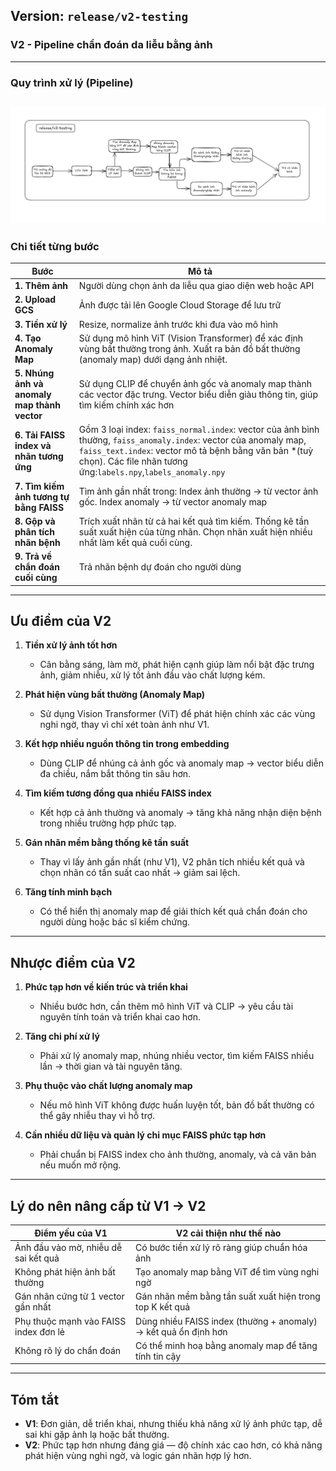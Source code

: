 ## Version: `release/v2-testing`

###  **V2 - Pipeline chẩn đoán da liễu bằng ảnh**

---

### **Quy trình xử lý (Pipeline)**
![ProcessImage](app/static/image_readme/h2.png)
---

### **Chi tiết từng bước**

| Bước                      | Mô tả                                                                          |
| ------------------------- | ------------------------------------------------------------------------------ |
| **1. Thêm ảnh**           | Người dùng chọn ảnh da liễu qua giao diện web hoặc API                         |
| **2. Upload GCS**         | Ảnh được tải lên Google Cloud Storage để lưu trữ                               |
| **3. Tiền xử lý**         | Resize, normalize ảnh trước khi đưa vào mô hình                                |
| **4. Tạo Anomaly Map**     | Sử dụng mô hình ViT (Vision Transformer) để xác định vùng bất thường trong ảnh. Xuất ra bản đồ bất thường (anomaly map) dưới dạng ảnh nhiệt.                      |
| **5. Nhúng ảnh và anomaly map thành vector** | Sử dụng CLIP để chuyển ảnh gốc và anomaly map thành các vector đặc trưng. Vector biểu diễn giàu thông tin, giúp tìm kiếm chính xác hơn                     |
| **6. Tải FAISS index và nhãn tương ứng**           |    Gồm 3 loại index: `faiss_normal.index`: vector của ảnh bình thường, `faiss_anomaly.index`: vector của anomaly map, `faiss_text.index`: vector mô tả bệnh bằng văn bản *(tuỳ chọn). Các file nhãn tương ứng:`labels.npy`,`labels_anomaly.npy`                                       |
| **7. Tìm kiếm ảnh tương tự bằng FAISS**           | Tìm ảnh gần nhất trong: Index ảnh thường → từ vector ảnh gốc. Index anomaly → từ vector anomaly map                                       |
| **8. Gộp và phân tích nhãn bệnh**         | Trích xuất nhãn từ cả hai kết quả tìm kiếm. Thống kê tần suất xuất hiện của từng nhãn. Chọn nhãn xuất hiện nhiều nhất làm kết quả cuối cùng.                               |
| **9. Trả về chẩn đoán cuối cùng**         | Trả nhãn bệnh dự đoán cho người dùng                               |
---

## **Ưu điểm của V2**

1. **Tiền xử lý ảnh tốt hơn**

   * Cân bằng sáng, làm mờ, phát hiện cạnh giúp làm nổi bật đặc trưng ảnh, giảm nhiễu, xử lý tốt ảnh đầu vào chất lượng kém.

2. **Phát hiện vùng bất thường (Anomaly Map)**

   * Sử dụng Vision Transformer (ViT) để phát hiện chính xác các vùng nghi ngờ, thay vì chỉ xét toàn ảnh như V1.

3. **Kết hợp nhiều nguồn thông tin trong embedding**

   * Dùng CLIP để nhúng cả ảnh gốc và anomaly map → vector biểu diễn đa chiều, nắm bắt thông tin sâu hơn.

4. **Tìm kiếm tương đồng qua nhiều FAISS index**

   * Kết hợp cả ảnh thường và anomaly → tăng khả năng nhận diện bệnh trong nhiều trường hợp phức tạp.

5. **Gán nhãn mềm bằng thống kê tần suất**

   * Thay vì lấy ảnh gần nhất (như V1), V2 phân tích nhiều kết quả và chọn nhãn có tần suất cao nhất → giảm sai lệch.

6. **Tăng tính minh bạch**

   * Có thể hiển thị anomaly map để giải thích kết quả chẩn đoán cho người dùng hoặc bác sĩ kiểm chứng.

---

## **Nhược điểm của V2**

1. **Phức tạp hơn về kiến trúc và triển khai**

   * Nhiều bước hơn, cần thêm mô hình ViT và CLIP → yêu cầu tài nguyên tính toán và triển khai cao hơn.

2. **Tăng chi phí xử lý**

   * Phải xử lý anomaly map, nhúng nhiều vector, tìm kiếm FAISS nhiều lần → thời gian và tài nguyên tăng.

3. **Phụ thuộc vào chất lượng anomaly map**

   * Nếu mô hình ViT không được huấn luyện tốt, bản đồ bất thường có thể gây nhiễu thay vì hỗ trợ.

4. **Cần nhiều dữ liệu và quản lý chỉ mục FAISS phức tạp hơn**

   * Phải chuẩn bị FAISS index cho ảnh thường, anomaly, và cả văn bản nếu muốn mở rộng.

---

## **Lý do nên nâng cấp từ V1 → V2**

| Điểm yếu của V1                       | V2 cải thiện như thế nào                                        |
| ------------------------------------- | --------------------------------------------------------------- |
| Ảnh đầu vào mờ, nhiễu dễ sai kết quả  | Có bước tiền xử lý rõ ràng giúp chuẩn hóa ảnh                   |
| Không phát hiện ảnh bất thường        | Tạo anomaly map bằng ViT để tìm vùng nghi ngờ                   |
| Gán nhãn cứng từ 1 vector gần nhất    | Gán nhãn mềm bằng tần suất xuất hiện trong top K kết quả        |
| Phụ thuộc mạnh vào FAISS index đơn lẻ | Dùng nhiều FAISS index (thường + anomaly) → kết quả ổn định hơn |
| Không rõ lý do chẩn đoán              | Có thể minh hoạ bằng anomaly map để tăng tính tin cậy           |

---

## Tóm tắt

* **V1**: Đơn giản, dễ triển khai, nhưng thiếu khả năng xử lý ảnh phức tạp, dễ sai khi gặp ảnh lạ hoặc bất thường.
* **V2**: Phức tạp hơn nhưng đáng giá — độ chính xác cao hơn, có khả năng phát hiện vùng nghi ngờ, và logic gán nhãn hợp lý hơn.
